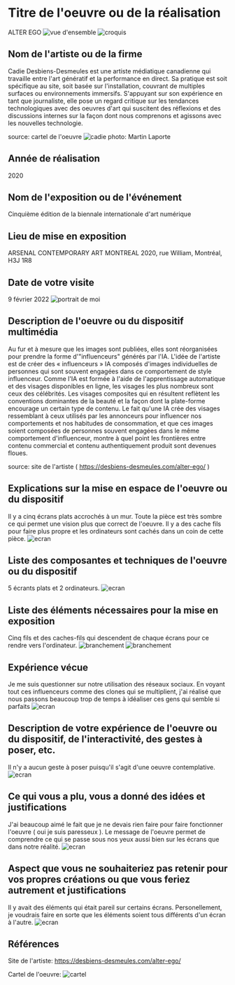 # Titre de l'oeuvre ou de la réalisation 

ALTER EGO
![vue d'ensemble](medias/vue_d_ensemble.png)
![croquis](medias/croquis.jpg)
## Nom de l'artiste ou de la firme

Cadie Desbiens-Desmeules est une artiste médiatique canadienne qui travaille entre l'art génératif et la performance en direct. Sa pratique est soit spécifique au site, soit basée sur l'installation, couvrant de multiples surfaces ou environnements immersifs. S'appuyant sur son expérience en tant que journaliste, elle pose un regard critique sur les tendances technologiques avec des oeuvres d'art qui suscitent des réflexions et des discussions internes sur la façon dont nous comprenons et agissons avec les nouvelles technologie.

source: cartel de l'oeuvre
![cadie](medias/cadie.jpeg)
photo: Martin Laporte

## Année de réalisation

2020

## Nom de l'exposition ou de l'événement 

Cinquième édition de la biennale internationale d'art numérique 

## Lieu de mise en exposition 

ARSENAL CONTEMPORARY ART MONTREAL 2020, rue William, Montréal, H3J 1R8 

## Date de votre visite 

9 février 2022 
![portrait de moi](medias/portrait.png)

## Description de l'oeuvre ou du dispositif multimédia 

Au fur et à mesure que les images sont publiées, elles sont réorganisées pour prendre la forme d'"influenceurs" générés par l'IA. L'idée de l'artiste est de créer des « influenceurs » IA composés d'images individuelles de personnes qui sont souvent engagées dans ce comportement de style influenceur. Comme l'IA est formée à l'aide de l'apprentissage automatique et des visages disponibles en ligne, les visages les plus nombreux sont ceux des célébrités. Les visages composites qui en résultent reflètent les conventions dominantes de la beauté et la façon dont la plate-forme encourage un certain type de contenu. Le fait qu'une IA crée des visages ressemblant à ceux utilisés par les annonceurs pour influencer nos comportements et nos habitudes de consommation, et que ces images soient composées de personnes souvent engagées dans le même comportement d'influenceur, montre à quel point les frontières entre contenu commercial et contenu authentiquement produit sont devenues floues.

source: site de l'artiste ( https://desbiens-desmeules.com/alter-ego/ )
## Explications sur la mise en espace de l'oeuvre ou du dispositif 

Il y a cinq écrans plats accrochés à un mur. Toute la pièce est très sombre ce qui permet une vision plus que correct de l'oeuvre. Il y a des cache fils pour faire plus propre et les ordinateurs sont cachés dans un coin de cette pièce.
![ecran](medias/ecran_5.png)
## Liste des composantes et techniques de l'oeuvre ou du dispositif 

5 écrants plats et 2 ordinateurs.
![ecran](medias/ecran_1.png)

## Liste des éléments nécessaires pour la mise en exposition 

Cinq fils et des caches-fils qui descendent de chaque écrans pour ce rendre vers l'ordinateur.
![branchement](medias/branchement_1.png)
![branchement](medias/branchement_2.png)
## Expérience vécue 

Je me suis questionner sur notre utilisation des réseaux sociaux. En voyant tout ces influenceurs comme des clones qui se multiplient, j'ai réalisé que nous passons beaucoup trop de temps à idéaliser ces gens qui semble si parfaits
![ecran](medias/ecran_2.png)
## Description de votre expérience de l'oeuvre ou du dispositif, de l'interactivité, des gestes à poser, etc. 

Il n'y a aucun geste à poser puisqu'il s'agit d'une oeuvre contemplative.
![ecran](medias/ecran_3.png)
## Ce qui vous a plu, vous a donné des idées et justifications 

J'ai beaucoup aimé le fait que je ne devais rien faire pour faire fonctionner l'oeuvre ( oui je suis paresseux ). Le message de l'oeuvre permet de comprendre ce qui se passe sous nos yeux aussi bien sur les écrans que dans notre réalité.
![ecran](medias/ecran_3.png)
## Aspect que vous ne souhaiteriez pas retenir pour vos propres créations ou que vous feriez autrement et justifications 

Il y avait des éléments qui était pareil sur certains écrans. Personellement, je voudrais faire en sorte que les éléments soient tous différents d'un écran à l'autre.
![ecran](medias/ecran_4.png)
## Références
Site de l'artiste:
https://desbiens-desmeules.com/alter-ego/

Cartel de l'oeuvre:
![cartel](medias/cartel.png)
